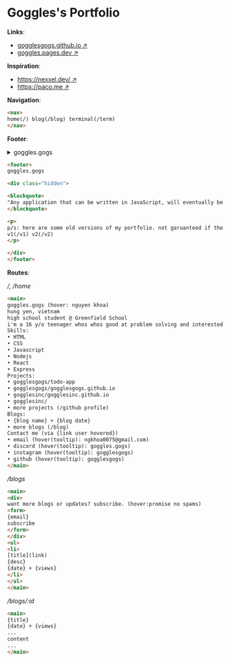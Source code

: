 # Goggles's Portfolio

**Links**:
- [gogglesgogs.github.io ↗️](https://gogglesgogs.github.io)  
- [goggles.pages.dev ↗️](https://goggles.pages.dev)  

**Inspiration**:
- [https://nexxel.dev/ ↗️](https://nexxel.dev/)
- [https://paco.me ↗️](https://paco.me)

**Navigation**:

```html
<nav>
home(/) blog(/blog) terminal(/term)
</nav>
```

**Footer**:

<details>
<summary>goggles.gogs</summary>
<br>

> "Any application that can be written in JavaScript, will eventually be written in JavaScript."
>
> Jeff Atwood • co-founder of Stack Overflow
> 
> p/s: here are some old versions of my portfolio. not garuanteed if the site will function correctly tho *v1(/v1)* *v2(/v2)*

</details>

```html
<footer>
goggles.gogs

<div class="hidden">

<blockquote>
"Any application that can be written in JavaScript, will eventually be written in JavaScript." - Jeff Atwood • <cite> co-founder of Stack Overflow </cite>
</blockquote>

<p>
p/s: here are some old versions of my portfolio. not garuanteed if the site will function correctly tho
v1(/v1) v2(/v2)
</p>

</div>
</footer>
```

**Routes**:

*/, /home*

```html
<main>
goggles.gogs (hover: nguyen khoa)
hung yen, vietnam
high school student @ Greenfield School
i'm a 16 y/o teenager whos whos good at problem solving and interested in computer science. I'm currently learning web development to persue my dream career.
Skills:
• HTML
• CSS
• Javascript
• Nodejs
• React
• Express
Projects:
• gogglesgogs/todo-app
• gogglesgogs/gogglesgogs.github.io
• gogglesinc/gogglesinc.github.io
• gogglesinc/
• more projects (/github profile)
Blogs:
• {blog name} + {blog date}
• more blogs (/blog)
Contact me (via {link user hovered})
• email (hover(tooltip): ngkhoa0075@gmail.com)
• discord (hover(tooltip): goggles.gogs)
• instagram (hover(tooltip): gogglesgogs)
• github (hover(tooltip): gogglesgogs)
</main>
```

*/blogs*

```html
<main>
<div>
want more blogs or updates? subscribe. (hover:promise no spams)
<form>
{email}
subscribe
</form>
</div>
<ul>
<li>
[title](link)
{desc}
{date} + {views}
</li>
</ul>
</main>
```

*/blogs/:id*

```html
<main>
{title}
{date} + {views}
...
content
...
</main>
```
